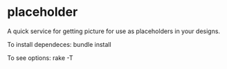 placeholder
===========

A quick service for getting picture for use as placeholders in your designs.

To install dependeces: bundle install

To see options: rake -T
